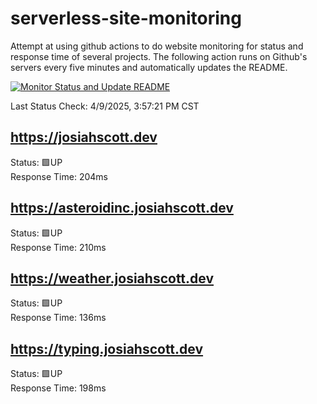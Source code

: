 # serverless-site-monitoring
Attempt at using github actions to do website monitoring for status and response time of several projects. The following action runs on Github's servers every five minutes and automatically updates the README.  

[![Monitor Status and Update README](https://github.com/JosiahSco/serverless-site-monitoring/actions/workflows/monitor.yaml/badge.svg)](https://github.com/JosiahSco/serverless-site-monitoring/actions/workflows/monitor.yaml)

Last Status Check: 4/9/2025, 3:57:21 PM CST

## https://josiahscott.dev
Status: 🟩UP  
Response Time: 204ms

## https://asteroidinc.josiahscott.dev
Status: 🟩UP  
Response Time: 210ms

## https://weather.josiahscott.dev
Status: 🟩UP  
Response Time: 136ms

## https://typing.josiahscott.dev
Status: 🟩UP  
Response Time: 198ms

